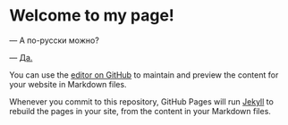 

# Welcome to my page!
— А по-русски можно?

— [Да.](https://thetafelius.github.io/indexRU.html)

You can use the [editor on GitHub](https://github.com/ThetaFelius/ThetaFelius.github.io/edit/master/index.md) to maintain and preview the content for your website in Markdown files.

Whenever you commit to this repository, GitHub Pages will run [Jekyll](https://jekyllrb.com/) to rebuild the pages in your site, from the content in your Markdown files.
